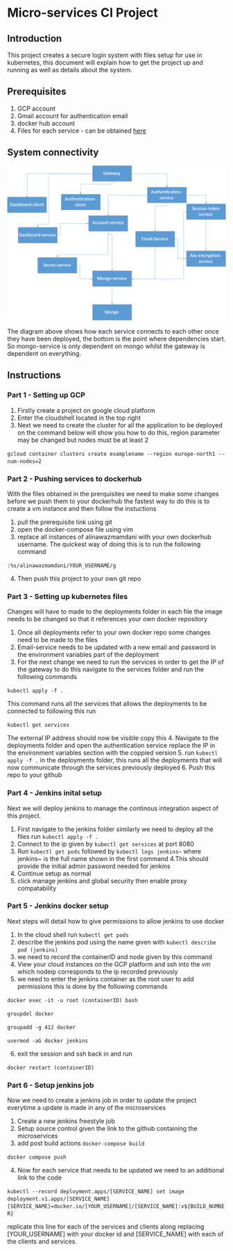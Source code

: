 # Micro-services CI Project
## Introduction
This project creates a secure login system with files setup for use in kubernetes, this document will explain how to get the project up and running as well as details about the system.
## Prerequisites
1. GCP account
2. Gmail account for authentication email
3. docker hub account
4. Files for each service - can be obtained [here](https://github.com/AlinawazMamdani/CI-project)


## System connectivity
![Diagram](https://github.com/AlinawazMamdani/login-kubernetes/blob/master/Drawing1.png)

The diagram above shows how each service connects to each other once they have been deployed, the bottom is the point where dependencies start. So mongo-service is only dependent on mongo whilst the gateway is dependent on everything.

## Instructions

### Part 1 - Setting up GCP
1. Firstly create a project on google cloud platform
2. Enter the cloudshell located in the top right 
3. Next we need to create the cluster for all the application to be deployed on the command below will show you how to do this, region parameter may be changed but nodes must be at least 2

`gcloud container clusters create examplename --region europe-north1 --num-nodes=2`

### Part 2 - Pushing services to dockerhub
With the files obtained in the prerquisites we need to make some changes before we push them to your dockerhub the fastest way to do this is to create a vm instance and then follow the instuctions

1. pull the prerequisite link using git
2. open the docker-compose file using vim
3. replace all instances of alinawazmamdani with your own dockerhub username. The quickest way of doing this is to run the following command 

`:%s/alinawazmamdani/YOUR_USERNAME/g`

4. Then push this project to your own git repo

### Part 3 - Setting up kubernetes files 
Changes will have to made to the deployments folder in each file the image needs to be changed so that it references your own docker repository

1. Once all deployments refer to your own docker repo some changes need to be made to the files
2. Email-service needs to be updated with a new email and password in the environment variables part of the deployment
3. For the next change we need to run the services in order to get the IP of the gateway to do this navigate to the services folder and run the following commands

`kubectl apply -f .`

This command runs all the services that allows the deployments to be connected to following this run 

`kubectl get services`

The external IP address should now be visible copy this 
4. Navigate to the deployments folder and open the authentication service replace the IP in the environment variables section with the coppied version
5. run `kubectl apply -f .` in the deployments folder, this runs all the deployments that will now communicate through the services previously deployed
6. Push this repo to your github

### Part 4 - Jenkins inital setup
Next we will deploy jenkins to manage the continous integration aspect of this project.
1. First navigate to the jenkins folder similarly we need to deploy all the files run `kubectl apply -f .`
2. Connect to the ip given by `kubectl get services` at port 8080 
3. Run `kubectl get pods` followed by `kubectl logs jenkins~` where jenkins~ is the full name shown in the first command
4.This should provide the initial admin password needed for jenkins
5. Continue setup as normal
6. click manage jenkins and global security then enable proxy compatability

### Part 5 - Jenkins docker setup
Next steps will detail how to give permissions to allow jenkins to use docker
1. In the cloud shell run `kubectl get pods`
2. describe the jenkins pod using the name given with `kubectl describe pod (jenkins)`
3. we need to record the containerID and node given by this command
4. View your cloud instances on the GCP platform and ssh into the vm which nodeip corresponds to the ip recorded previously
5. we need to enter the jenkins container as the root user to add permissions this is done by the following commands

 `docker exec -it -u root (containerID) bash`
 
  `groupdel docker`
  
  `groupadd -g 412 docker`
  
  `usermod -aG docker jenkins`
  
  
 6. exit the session and ssh back in and run 
 
 `docker restart (containerID)`
### Part 6 - Setup jenkins job
Now we need to create a jenkins job in order to update the project everytime a update is made in any of the microservices
1. Create a new jenkins freestyle job
2. Setup source control given the link to the github containing the microservices
3. add post build actions
`docker-compose build`

`docker compose push`

4. Now for each service that needs to be updated we need to an additional link to the code

`kubectl --record deployment.apps/[SERVICE_NAME] set image deployment.v1.apps/[SERVICE_NAME] [SERVICE_NAME]=docker.io/[YOUR_USERNAME]/[SERVICE_NAME]:v${BUILD_NUMBER}`

replicate this line for each of the services and clients along replacing [YOUR_USERNAME] with your docker id and [SERVICE_NAME] with each of the clients and services.
